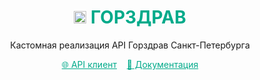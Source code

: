 <h1 align="center" style="color:#00AA8A" ><img src="https://gorzdrav.spb.ru/images/r78/favicon.ico" width="20px"  /> ГОРЗДРАВ </h1>

<p align="center">Кастомная реализация API Горздрав Санкт-Петербурга</p>

<p align="center"> 
  <a style="color:#00AA8A" href="https://egorantonov.github.io/gorzdrav">🌐&nbsp;API&nbsp;клиент</a> 
  &nbsp;&nbsp;&nbsp;<a style="color:#00AA8A" href="https://github.com/egorantonov/gorzdrav/wiki/SPB-Gorzdrav-API-Documentation">📃&nbsp;Документация</a>
</p>
